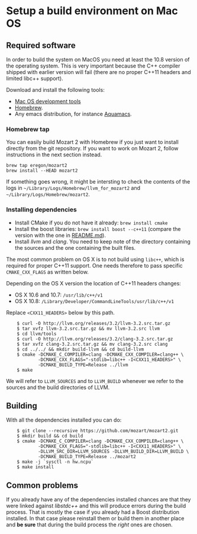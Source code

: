 # Setup a build environment on Mac OS

## Required software

In order to build the system on MacOS you need at least the 10.8 version of the operating system. This is very important because the C++ compiler shipped with earlier version will fail (there are no proper C++11 headers and limited libc++ support).

Download and install the following tools:

*  [Mac OS development tools](http://developer.apple.com)
*  [Homebrew](http://mxcl.github.com/homebrew/).
*   Any emacs distribution, for instance [Aquamacs](http://aquamacs.org/).

### Homebrew tap

You can easily build Mozart 2 with Homebrew if you just want to install directly from the git repository.
If you want to work on Mozart 2, follow instructions in the next section instead.

```shell
brew tap eregon/mozart2
brew install --HEAD mozart2
```

If something goes wrong, it might be intersting to check the contents of the logs
in `~/Library/Logs/Homebrew/llvm_for_mozart2` and `~/Library/Logs/Homebrew/mozart2`.

### Installing dependencies

*  Install CMake if you do not have it already: `brew install cmake`
*  Install the boost libraries: `brew install boost --c++11` (compare the version with the one in [README.md](README.md#requirements)).
*  Install *llvm* and *clang*. You need to keep note of the directory containing the sources and the one containing the built files.

The most common problem on OS X is to not build using `libc++`, which is required for proper C++11 support.
One needs therefore to pass specific `CMAKE_CXX_FLAGS` as written below.

Depending on the OS X version the location of C++11 headers changes:

* OS X 10.6 and 10.7: `/usr/lib/c++/v1`
* OS X 10.8: `/Library/Developer/CommandLineTools/usr/lib/c++/v1`

Replace `<CXX11_HEADERS>` below by this path.

```
    $ curl -O http://llvm.org/releases/3.2/llvm-3.2.src.tar.gz
    $ tar xvfz llvm-3.2.src.tar.gz && mv llvm-3.2.src llvm
    $ cd llvm/tools
    $ curl -O http://llvm.org/releases/3.2/clang-3.2.src.tar.gz
    $ tar xvfz clang-3.2.src.tar.gz && mv clang-3.2.src clang
    $ cd ../../ && mkdir build-llvm && cd build-llvm
    $ cmake -DCMAKE_C_COMPILER=clang -DCMAKE_CXX_COMPILER=clang++ \
            -DCMAKE_CXX_FLAGS="-stdlib=libc++ -I<CXX11_HEADERS>" \
            -DCMAKE_BUILD_TYPE=Release ../llvm
    $ make     
```      
We will refer to `LLVM_SOURCES` and to `LLVM_BUILD` whenever we refer to the sources and the build directories of LLVM.

## Building
With all the dependencies installed you can do:

```
    $ git clone --recursive https://github.com/mozart/mozart2.git
    $ mkdir build && cd build
    $ cmake -DCMAKE_C_COMPILER=clang -DCMAKE_CXX_COMPILER=clang++ \
            -DCMAKE_CXX_FLAGS="-stdlib=libc++ -I<CXX11_HEADERS>" \
            -DLLVM_SRC_DIR=LLVM_SOURCES -DLLVM_BUILD_DIR=LLVM_BUILD \
            -DCMAKE_BUILD_TYPE=Release ../mozart2
    $ make -j `sysctl -n hw.ncpu`
    $ make install
``` 

## Common problems
If you already have any of the dependencies installed chances are that they were linked against *libstdc++* and this will produce errors during the build process. That is mostly the case if you already had a Boost distribution installed. In that case please reinstall them or build them in another place and **be sure** that during the build process the *right* ones are chosen.
